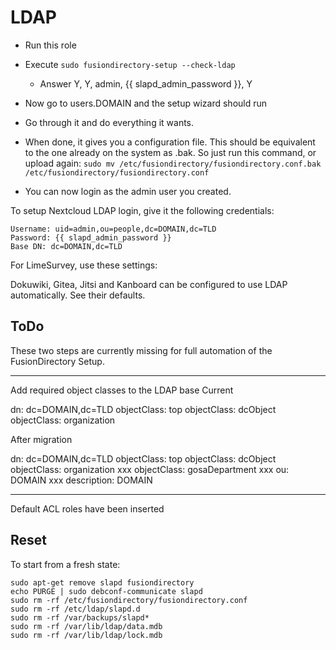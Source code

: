 # LDAP

- Run this role

- Execute `sudo fusiondirectory-setup --check-ldap`
    - Answer Y, Y, admin, {{ slapd_admin_password }}, Y

- Now go to users.DOMAIN and the setup wizard should run

- Go through it and do everything it wants.

- When done, it gives you a configuration file. This should be equivalent
  to the one already on the system as .bak. So just run this command, or upload again:
  `sudo mv /etc/fusiondirectory/fusiondirectory.conf.bak /etc/fusiondirectory/fusiondirectory.conf`

- You can now login as the admin user you created.

To setup Nextcloud LDAP login, give it the following credentials:

    Username: uid=admin,ou=people,dc=DOMAIN,dc=TLD
    Password: {{ slapd_admin_password }}
    Base DN: dc=DOMAIN,dc=TLD

For LimeSurvey, use these settings:



Dokuwiki, Gitea, Jitsi and Kanboard can be configured to use LDAP automatically.
See their defaults.

## ToDo

These two steps are currently missing for full automation of the FusionDirectory Setup.

-----

Add required object classes to the LDAP base
Current

dn: dc=DOMAIN,dc=TLD
objectClass: top
objectClass: dcObject
objectClass: organization


After migration

dn: dc=DOMAIN,dc=TLD
objectClass: top
objectClass: dcObject
objectClass: organization
xxx  objectClass: gosaDepartment
xxx  ou: DOMAIN
xxx  description: DOMAIN

-----

Default ACL roles have been inserted

## Reset

To start from a fresh state:

    sudo apt-get remove slapd fusiondirectory
    echo PURGE | sudo debconf-communicate slapd
    sudo rm -rf /etc/fusiondirectory/fusiondirectory.conf
    sudo rm -rf /etc/ldap/slapd.d
    sudo rm -rf /var/backups/slapd*
    sudo rm -rf /var/lib/ldap/data.mdb
    sudo rm -rf /var/lib/ldap/lock.mdb
